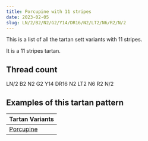 ```yaml
---
title: Porcupine with 11 stripes
date: 2023-02-05
slug: LN/2/B2/N2/G2/Y14/DR16/N2/LT2/N6/R2/N/2
---
```

This is a list of all the tartan sett variants with 11 stripes.

It is a 11 stripes tartan.


## Thread count
LN/2 B2 N2 G2 Y14 DR16 N2 LT2 N6 R2 N/2

## Examples of this tartan pattern

| Tartan Variants |
|---------------|
| [Porcupine](/variants/ln/2/b2/n2/g2/y14/dr16/n2/lt2/n6/r2/n/2-b5480b0-dr401000-g008000-lne0e0e0-lt906030-n808080-rc00000-yf0c000)||
